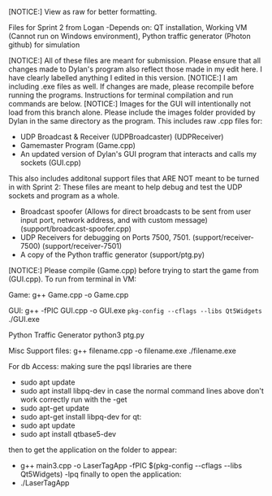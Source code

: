 [NOTICE:] View as raw for better formatting.

Files for Sprint 2 from Logan
-Depends on: QT installation, Working VM (Cannot run on Windows environment), Python traffic generator (Photon github) for simulation

[NOTICE:] All of these files are meant for submission. Please ensure that all changes made to Dylan's program also reflect those made in my edit here. I have clearly labelled anything I edited in this version.
[NOTICE:] I am including .exe files as well. If changes are made, please recompile before running the programs. Instructions for terminal compilation and run commands are below.
[NOTICE:] Images for the GUI will intentionally not load from this branch alone. Please include the images folder provided by Dylan in the same directory as the program.
This includes raw .cpp files for:
- UDP Broadcast & Receiver (UDPBroadcaster) (UDPReceiver)
- Gamemaster Program (Game.cpp)
- An updated version of Dylan's GUI program that interacts and calls my sockets (GUI.cpp)

This also includes additonal support files that ARE NOT meant to be turned in with Sprint 2:
These files are meant to help debug and test the UDP sockets and program as a whole.
- Broadcast spoofer (Allows for direct broadcasts to be sent from user input port, network address, and with custom message) (support/broadcast-spoofer.cpp)
- UDP Receivers for debugging on Ports 7500, 7501. (support/receiver-7500) (support/receiver-7501)
- A copy of the Python traffic generator (support/ptg.py)

[NOTICE:] Please compile (Game.cpp) before trying to start the game from (GUI.cpp).
To run from terminal in VM:

Game:
  g++ Game.cpp -o Game.cpp

GUI:
  g++ -fPIC GUI.cpp -o GUI.exe `pkg-config --cflags --libs Qt5Widgets`
  ./GUI.exe


Python Traffic Generator
  python3 ptg.py

Misc Support files:
  g++ filename.cpp -o filename.exe
  ./filename.exe


For db Access:
making sure the pqsl libraries are there
- sudo apt update
- sudo apt install libpq-dev
in case the normal command lines above don't work correctly run with the -get
- sudo apt-get update 
- sudo apt-get install libpq-dev
for qt:
- sudo apt update
- sudo apt install qtbase5-dev

then to get the application on the folder to appear:
- g++ main3.cpp -o LaserTagApp -fPIC     $(pkg-config --cflags --libs Qt5Widgets) -lpq
finally to open the application:
- ./LaserTagApp
  

  

